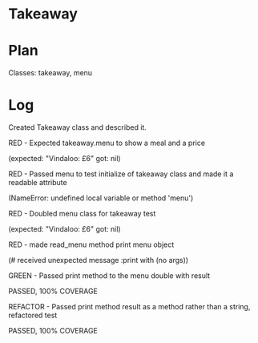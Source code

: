 # Takeaway

# Plan

Classes: takeaway, menu

# Log

Created Takeaway class and described it.

RED - Expected takeaway.menu to show a meal and a price

(expected: "Vindaloo: £6"
            got: nil)

RED - Passed menu to test initialize of takeaway class and made it a readable attribute

(NameError:
       undefined local variable or method 'menu')

RED - Doubled menu class for takeaway test

(expected: "Vindaloo: £6"
            got: nil)

RED - made read_menu method print menu object

(#<Double :menu> received unexpected message :print with (no args))

GREEN - Passed print method to the menu double with result

PASSED, 100% COVERAGE

REFACTOR - Passed print method result as a method rather than a string, refactored test

PASSED, 100% COVERAGE
